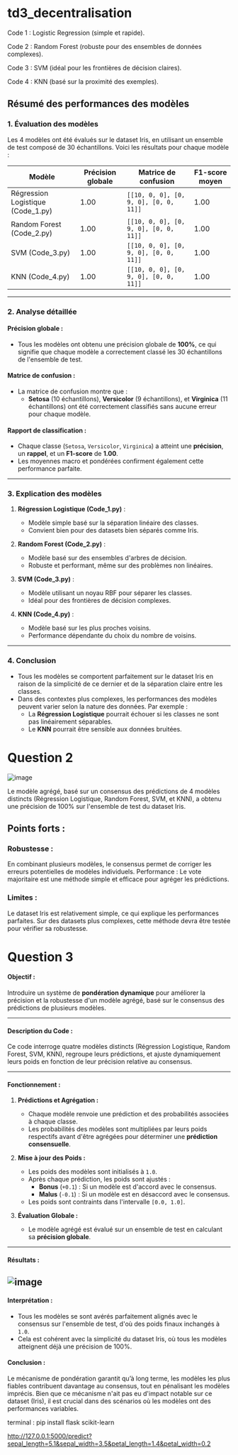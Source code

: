 # td3_decentralisation

Code 1 : Logistic Regression (simple et rapide).

Code 2 : Random Forest (robuste pour des ensembles de données complexes).

Code 3 : SVM (idéal pour les frontières de décision claires).

Code 4 : KNN (basé sur la proximité des exemples).


## Résumé des performances des modèles

### **1. Évaluation des modèles**
Les 4 modèles ont été évalués sur le dataset Iris, en utilisant un ensemble de test composé de 30 échantillons. Voici les résultats pour chaque modèle :

| Modèle            | Précision globale | Matrice de confusion                          | F1-score moyen |
|--------------------|-------------------|-----------------------------------------------|----------------|
| Régression Logistique (Code_1.py) | 1.00             | `[[10, 0, 0], [0, 9, 0], [0, 0, 11]]`       | 1.00           |
| Random Forest (Code_2.py)         | 1.00             | `[[10, 0, 0], [0, 9, 0], [0, 0, 11]]`       | 1.00           |
| SVM (Code_3.py)                   | 1.00             | `[[10, 0, 0], [0, 9, 0], [0, 0, 11]]`       | 1.00           |
| KNN (Code_4.py)                   | 1.00             | `[[10, 0, 0], [0, 9, 0], [0, 0, 11]]`       | 1.00           |

---

### **2. Analyse détaillée**
#### Précision globale :
- Tous les modèles ont obtenu une précision globale de **100%**, ce qui signifie que chaque modèle a correctement classé les 30 échantillons de l'ensemble de test.

#### Matrice de confusion :
- La matrice de confusion montre que :
  - **Setosa** (10 échantillons), **Versicolor** (9 échantillons), et **Virginica** (11 échantillons) ont été correctement classifiés sans aucune erreur pour chaque modèle.

#### Rapport de classification :
- Chaque classe (`Setosa`, `Versicolor`, `Virginica`) a atteint une **précision**, un **rappel**, et un **F1-score** de **1.00**.
- Les moyennes macro et pondérées confirment également cette performance parfaite.

---

### **3. Explication des modèles**
1. **Régression Logistique (Code_1.py)** :
   - Modèle simple basé sur la séparation linéaire des classes.
   - Convient bien pour des datasets bien séparés comme Iris.

2. **Random Forest (Code_2.py)** :
   - Modèle basé sur des ensembles d'arbres de décision.
   - Robuste et performant, même sur des problèmes non linéaires.

3. **SVM (Code_3.py)** :
   - Modèle utilisant un noyau RBF pour séparer les classes.
   - Idéal pour des frontières de décision complexes.

4. **KNN (Code_4.py)** :
   - Modèle basé sur les plus proches voisins.
   - Performance dépendante du choix du nombre de voisins.

---

### **4. Conclusion**
- Tous les modèles se comportent parfaitement sur le dataset Iris en raison de la simplicité de ce dernier et de la séparation claire entre les classes.
- Dans des contextes plus complexes, les performances des modèles peuvent varier selon la nature des données. Par exemple :
  - La **Régression Logistique** pourrait échouer si les classes ne sont pas linéairement séparables.
  - Le **KNN** pourrait être sensible aux données bruitées.


# Question 2
![image](https://github.com/user-attachments/assets/71fbb305-eac9-4bbb-a18f-cee2c7255d05)

Le modèle agrégé, basé sur un consensus des prédictions de 4 modèles distincts (Régression Logistique, Random Forest, SVM, et KNN), a obtenu une précision de 100% sur l'ensemble de test du dataset Iris.

## Points forts :
### Robustesse : 
En combinant plusieurs modèles, le consensus permet de corriger les erreurs potentielles de modèles individuels.
Performance : Le vote majoritaire est une méthode simple et efficace pour agréger les prédictions.
### Limites :
Le dataset Iris est relativement simple, ce qui explique les performances parfaites. Sur des datasets plus complexes, cette méthode devra être testée pour vérifier sa robustesse.

# Question 3 

#### **Objectif :**
Introduire un système de **pondération dynamique** pour améliorer la précision et la robustesse d'un modèle agrégé, basé sur le consensus des prédictions de plusieurs modèles.

---

#### **Description du Code :**
Ce code interroge quatre modèles distincts (Régression Logistique, Random Forest, SVM, KNN), regroupe leurs prédictions, et ajuste dynamiquement leurs poids en fonction de leur précision relative au consensus.

---

#### **Fonctionnement :**
1. **Prédictions et Agrégation :**
   - Chaque modèle renvoie une prédiction et des probabilités associées à chaque classe.
   - Les probabilités des modèles sont multipliées par leurs poids respectifs avant d'être agrégées pour déterminer une **prédiction consensuelle**.

2. **Mise à jour des Poids :**
   - Les poids des modèles sont initialisés à `1.0`.
   - Après chaque prédiction, les poids sont ajustés :
     - **Bonus** (`+0.1`) : Si un modèle est d'accord avec le consensus.
     - **Malus** (`-0.1`) : Si un modèle est en désaccord avec le consensus.
   - Les poids sont contraints dans l'intervalle `[0.0, 1.0]`.

3. **Évaluation Globale :**
   - Le modèle agrégé est évalué sur un ensemble de test en calculant sa **précision globale**.

---

#### **Résultats :**

![image](https://github.com/user-attachments/assets/193d8eb1-cf04-4b27-a33c-669a156b2c2d)
---

#### **Interprétation :**
- Tous les modèles se sont avérés parfaitement alignés avec le consensus sur l'ensemble de test, d'où des poids finaux inchangés à `1.0`.
- Cela est cohérent avec la simplicité du dataset Iris, où tous les modèles atteignent déjà une précision de 100%.



#### **Conclusion :**
Le mécanisme de pondération garantit qu’à long terme, les modèles les plus fiables contribuent davantage au consensus, tout en pénalisant les modèles imprécis. Bien que ce mécanisme n'ait pas eu d'impact notable sur ce dataset (Iris), il est crucial dans des scénarios où les modèles ont des performances variables.


terminal : pip install flask scikit-learn

http://127.0.0.1:5000/predict?sepal_length=5.1&sepal_width=3.5&petal_length=1.4&petal_width=0.2
